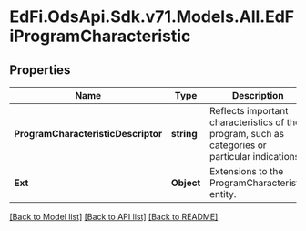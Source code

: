 # EdFi.OdsApi.Sdk.v71.Models.All.EdFiProgramCharacteristic

## Properties

Name | Type | Description | Notes
------------ | ------------- | ------------- | -------------
**ProgramCharacteristicDescriptor** | **string** | Reflects important characteristics of the program, such as categories or particular indications. | 
**Ext** | **Object** | Extensions to the ProgramCharacteristic entity. | [optional] 

[[Back to Model list]](../../README.md#documentation-for-models) [[Back to API list]](../../README.md#documentation-for-api-endpoints) [[Back to README]](../../README.md)

